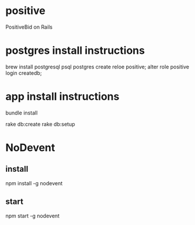 positive
========

PositiveBid on Rails


# postgres install instructions
brew install postgresql
psql postgres
  create reloe positive;
  alter role positive login createdb;


# app install instructions
bundle install

rake db:create
rake db:setup


# NoDevent

## install
npm install -g nodevent

## start
npm start -g nodevent

